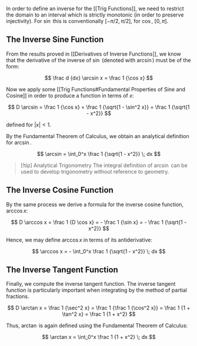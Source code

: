 In order to define an inverse for the [[Trig Functions]], we need to restrict the domain to an interval which is strictly monotonic (in order to preserve injectivity). For $\sin$ this is conventionally $[-\pi/2, \pi/2]$, for $\cos$, $[0, \pi]$.

## The Inverse Sine Function

From the results proved in [[Derivatives of Inverse Functions]], we know that the derivative of the inverse of $\sin$ (denoted with $\arcsin$) must be of the form:

$$
\frac d {dx} \arcsin x = \frac 1 {\cos x}
$$

Now we apply some [[Trig Functions#Fundamental Properties of Sine and Cosine]] in order to produce a function in terms of $x$:

$$
D \arcsin = \frac 1 {\cos x} = \frac 1 {\sqrt{1 - \sin^2 x}} = \frac 1 {\sqrt{1 - x^2}}
$$

defined for $|x| < 1$.

By the Fundamental Theorem of Calculus, we obtain an analytical definition for $\arcsin$.

$$
\arcsin = \int_0^x \frac 1 {\sqrt{1 - x^2}} \; dx
$$

> [!tip] Analytical Trigonometry
> The integral definition of $\arcsin$ can be used to develop trigonometry without reference to geometry.

## The Inverse Cosine Function

By the same process we derive a formula for the inverse cosine function, $\arccos x$:

$$
D \arccos x = \frac 1 {D \cos x} = - \frac 1 {\sin x} = - \frac 1 {\sqrt{1 - x^2}}
$$

Hence, we may define $\arccos x$ in terms of its antiderivative:

$$
\arccos x = - \int_0^x \frac 1 {\sqrt{1 - x^2}} \; dx
$$

## The Inverse Tangent Function

Finally, we compute the inverse tangent function. The inverse tangent function is particularly important when integrating by the method of partial fractions.

$$
D \arctan x = \frac 1 {\sec^2 x} = \frac 1 {\frac 1 {\cos^2 x}} = \frac 1 {1 + \tan^2 x} = \frac 1 {1 + x^2}
$$

Thus, $\arctan$ is again defined using the Fundamental Theorem of Calculus:

$$
\arctan x = \int_0^x \frac 1 {1 + x^2} \; dx
$$